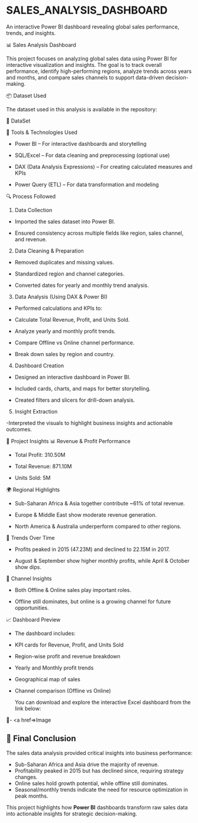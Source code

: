 # SALES_ANALYSIS_DASHBOARD
An interactive Power BI dashboard revealing global sales performance, trends, and insights.

📊 Sales Analysis Dashboard

This project focuses on analyzing global sales data using Power BI for interactive visualization and insights. The goal is to track overall performance, identify high-performing regions, analyze trends across years and months, and compare sales channels to support data-driven decision-making.

📦 Dataset Used

The dataset used in this analysis is available in the repository:

📁 DataSet

🧰 Tools & Technologies Used

- Power BI – For interactive dashboards and storytelling

- SQL/Excel – For data cleaning and preprocessing (optional use)

- DAX (Data Analysis Expressions) – For creating calculated measures and KPIs

- Power Query (ETL) – For data transformation and modeling

🔍 Process Followed
1. Data Collection

- Imported the sales dataset into Power BI.

- Ensured consistency across multiple fields like region, sales channel, and revenue.

2. Data Cleaning & Preparation

- Removed duplicates and missing values.

- Standardized region and channel categories.

- Converted dates for yearly and monthly trend analysis.

3. Data Analysis (Using DAX & Power BI)

- Performed calculations and KPIs to:

- Calculate Total Revenue, Profit, and Units Sold.

- Analyze yearly and monthly profit trends.

- Compare Offline vs Online channel performance.

- Break down sales by region and country.

4. Dashboard Creation

- Designed an interactive dashboard in Power BI.

- Included cards, charts, and maps for better storytelling.

- Created filters and slicers for drill-down analysis.

5. Insight Extraction

-Interpreted the visuals to highlight business insights and actionable outcomes.

🧠 Project Insights
📊 Revenue & Profit Performance

- Total Profit: 310.50M

- Total Revenue: 871.10M

- Units Sold: 5M

🌍 Regional Highlights

- Sub-Saharan Africa & Asia together contribute ~61% of total revenue.

- Europe & Middle East show moderate revenue generation.

- North America & Australia underperform compared to other regions.

📅 Trends Over Time

- Profits peaked in 2015 (47.23M) and declined to 22.15M in 2017.

- August & September show higher monthly profits, while April & October show dips.

🛒 Channel Insights

- Both Offline & Online sales play important roles.

- Offline still dominates, but online is a growing channel for future opportunities.

📈 Dashboard Preview

- The dashboard includes:

- KPI cards for Revenue, Profit, and Units Sold

- Region-wise profit and revenue breakdown

- Yearly and Monthly profit trends

- Geographical map of sales

- Channel comparison (Offline vs Online)

  You can download and explore the interactive Excel dashboard from the link below:

🔗- <a href=>Image</a>

## 🧾 Final Conclusion

 The sales data analysis provided critical insights into business performance:

- Sub-Saharan Africa and Asia drive the majority of revenue.
- Profitability peaked in 2015 but has declined since, requiring strategy changes.
- Online sales hold growth potential, while offline still dominates.
- Seasonal/monthly trends indicate the need for resource optimization in peak months.

This project highlights how **Power BI** dashboards transform raw sales data into actionable insights for strategic decision-making.
